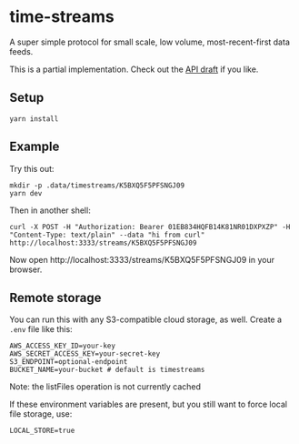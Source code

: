 # time-streams

A super simple protocol for small scale, low volume, most-recent-first data feeds.

This is a partial implementation. Check out the [API draft](https://docs.google.com/document/d/1DN-omzUg8SiNb8jIhI8RJ5gwciasDLfRFKFD5h4MF-c/edit) if you like.

## Setup

    yarn install

## Example

Try this out:

    mkdir -p .data/timestreams/K5BXQ5F5PFSNGJ09
    yarn dev

Then in another shell:

    curl -X POST -H "Authorization: Bearer 01EB834HQFB14K81NR01DXPXZP" -H "Content-Type: text/plain" --data "hi from curl" http://localhost:3333/streams/K5BXQ5F5PFSNGJ09

Now open http://localhost:3333/streams/K5BXQ5F5PFSNGJ09 in your browser.

## Remote storage

You can run this with any S3-compatible cloud storage, as well. Create a `.env` file like this:

    AWS_ACCESS_KEY_ID=your-key
    AWS_SECRET_ACCESS_KEY=your-secret-key
    S3_ENDPOINT=optional-endpoint
    BUCKET_NAME=your-bucket # default is timestreams

Note: the listFiles operation is not currently cached

If these environment variables are present, but you still want to force local file storage, use:

    LOCAL_STORE=true

